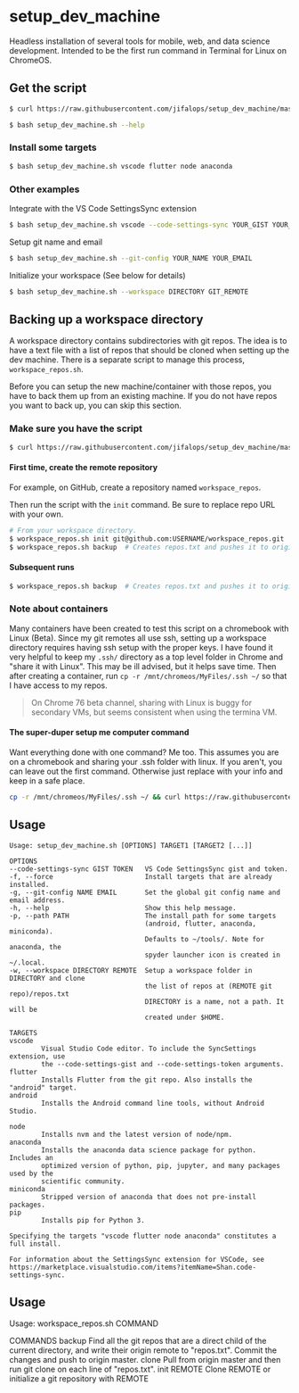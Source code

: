 # setup_dev_machine

Headless installation of several tools for mobile, web, and data science development.
Intended to be the first run command in Terminal for Linux on ChromeOS.

## Get the script

```bash
$ curl https://raw.githubusercontent.com/jifalops/setup_dev_machine/master/setup_dev_machine.sh -o setup_dev_machine.sh
```

```bash
$ bash setup_dev_machine.sh --help
```

### Install some targets

```bash
$ bash setup_dev_machine.sh vscode flutter node anaconda
```

### Other examples

Integrate with the VS Code SettingsSync extension

```bash
$ bash setup_dev_machine.sh vscode --code-settings-sync YOUR_GIST YOUR_TOKEN
```

Setup git name and email

```bash
$ bash setup_dev_machine.sh --git-config YOUR_NAME YOUR_EMAIL
```

Initialize your workspace (See below for details)

```bash
$ bash setup_dev_machine.sh --workspace DIRECTORY GIT_REMOTE
```

## Backing up a workspace directory

A workspace directory contains subdirectories with git repos. The idea is to
have a text file with a list of repos that should be cloned when setting up the
dev machine. There is a separate script to manage this process,
`workspace_repos.sh`.

Before you can setup the new machine/container with those repos, you have to back
them up from an existing machine. If you do not have repos you want to back up,
you can skip this section.

### Make sure you have the script

```bash
$ curl https://raw.githubusercontent.com/jifalops/setup_dev_machine/master/workspace_repos.sh -o workspace_repos.sh
```

#### First time, create the remote repository

For example, on GitHub, create a repository named `workspace_repos`.

Then run the script with the `init` command. Be sure to replace repo URL with
your own.

```bash
# From your workspace directory.
$ workspace_repos.sh init git@github.com:USERNAME/workspace_repos.git
$ workspace_repos.sh backup  # Creates repos.txt and pushes it to origin master.
```

#### Subsequent runs

```bash
$ workspace_repos.sh backup  # Creates repos.txt and pushes it to origin master.
```

### Note about containers

Many containers have been created to test this script on a chromebook with Linux
(Beta). Since my git remotes all use ssh, setting up a workspace directory
requires having ssh setup with the proper keys. I have found it very helpful to
keep my `.ssh/` directory as a top level folder in Chrome and "share it with
Linux". This may be ill advised, but it helps save time. Then after creating a
container, run `cp -r /mnt/chromeos/MyFiles/.ssh ~/` so that I have access to my
repos.

> On Chrome 76 beta channel, sharing with Linux is buggy for secondary VMs, but
seems consistent when using the termina VM.

#### The super-duper setup me computer command
Want everything done with one command? Me too.
This assumes you are on a chromebook and sharing your .ssh folder with linux.
If you aren't, you can leave out the first command. Otherwise just replace with
your info and keep in a safe place.

```bash
cp -r /mnt/chromeos/MyFiles/.ssh ~/ && curl https://raw.githubusercontent.com/jifalops/setup_dev_machine/master/setup_dev_machine.sh -o setup_dev_machine.sh && bash setup_dev_machine.sh vscode flutter node --code-settings-sync YOUR_GIST YOUR_TOKEN --workspace code  git@github.com:USERNAME/workspace_repos.git --git-config "YOUR NAME" "YOUR EMAIL"
```


## Usage

```man
Usage: setup_dev_machine.sh [OPTIONS] TARGET1 [TARGET2 [...]]

OPTIONS
--code-settings-sync GIST TOKEN   VS Code SettingsSync gist and token.
-f, --force                       Install targets that are already installed.
-g, --git-config NAME EMAIL       Set the global git config name and email address.
-h, --help                        Show this help message.
-p, --path PATH                   The install path for some targets
                                  (android, flutter, anaconda, miniconda).
                                  Defaults to ~/tools/. Note for anaconda, the
                                  spyder launcher icon is created in ~/.local.
-w, --workspace DIRECTORY REMOTE  Setup a workspace folder in DIRECTORY and clone
                                  the list of repos at (REMOTE git repo)/repos.txt
                                  DIRECTORY is a name, not a path. It will be
                                  created under $HOME.

TARGETS
vscode
        Visual Studio Code editor. To include the SyncSettings extension, use
        the --code-settings-gist and --code-settings-token arguments.
flutter
        Installs Flutter from the git repo. Also installs the "android" target.
android
        Installs the Android command line tools, without Android Studio.

node
        Installs nvm and the latest version of node/npm.
anaconda
        Installs the anaconda data science package for python. Includes an
        optimized version of python, pip, jupyter, and many packages used by the
        scientific community.
miniconda
        Stripped version of anaconda that does not pre-install packages.
pip
        Installs pip for Python 3.

Specifying the targets "vscode flutter node anaconda" constitutes a full install.

For information about the SettingsSync extension for VSCode, see
https://marketplace.visualstudio.com/items?itemName=Shan.code-settings-sync.
```

## Usage
Usage: workspace_repos.sh COMMAND

COMMANDS
backup        Find all the git repos that are a direct child of the current
              directory, and write their origin remote to "repos.txt". Commit
              the changes and push to origin master.
clone         Pull from origin master and then run git clone on each line of
              "repos.txt".
init REMOTE   Clone REMOTE or initialize a git repository with REMOTE
